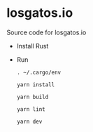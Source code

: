 # losgatos.io
Source code for losgatos.io

- Install Rust 
- Run

    `. ~/.cargo/env`
    
    `yarn install`
    
    `yarn build`
    
    `yarn lint`
    
    `yarn dev`
